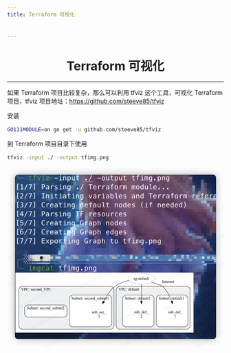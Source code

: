 ```yaml
---
title: Terraform 可视化


---
```


<center><h1>Terraform 可视化</h1></center>

---

如果 Terraform 项目比较复杂，那么可以利用 tfviz 这个工具，可视化 Terraform 项目，tfviz 项目地址：https://github.com/steeve85/tfviz

安装

```bash
GO111MODULE=on go get -u github.com/steeve85/tfviz
```

到 Terraform 项目目录下使用

```bash
tfviz -input ./ -output tfimg.png
```

   <img width="800" src="/img/1650012022.png">

<Vssue />

<script>
export default {
    mounted () {
      this.$page.lastUpdated = "2022年4月15日"
    }
  }
</script>